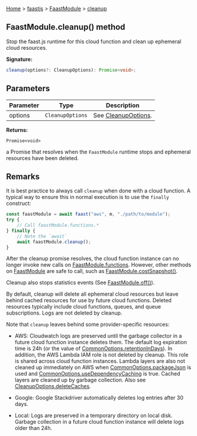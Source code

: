 [Home](./index) &gt; [faastjs](./faastjs.md) &gt; [FaastModule](./faastjs.faastmodule.md) &gt; [cleanup](./faastjs.faastmodule.cleanup.md)

## FaastModule.cleanup() method

Stop the faast.js runtime for this cloud function and clean up ephemeral cloud resources.

<b>Signature:</b>

```typescript
cleanup(options?: CleanupOptions): Promise<void>;
```

## Parameters

|  Parameter | Type | Description |
|  --- | --- | --- |
|  options | `CleanupOptions` | See [CleanupOptions](./faastjs.cleanupoptions.md)<!-- -->. |

<b>Returns:</b>

`Promise<void>`

a Promise that resolves when the `FaastModule` runtime stops and ephemeral resources have been deleted.

## Remarks

It is best practice to always call `cleanup` when done with a cloud function. A typical way to ensure this in normal execution is to use the `finally` construct:

```typescript
const faastModule = await faast("aws", m, "./path/to/module");
try {
    // Call faastModule.functions.*
} finally {
    // Note the `await`
    await faastModule.cleanup();
}

```
After the cleanup promise resolves, the cloud function instance can no longer invoke new calls on [FaastModule.functions](./faastjs.faastmodule.functions.md)<!-- -->. However, other methods on [FaastModule](./faastjs.faastmodule.md) are safe to call, such as [FaastModule.costSnapshot()](./faastjs.faastmodule.costsnapshot.md)<!-- -->.

Cleanup also stops statistics events (See [FaastModule.off()](./faastjs.faastmodule.off.md)<!-- -->).

By default, cleanup will delete all ephemeral cloud resources but leave behind cached resources for use by future cloud functions. Deleted resources typically include cloud functions, queues, and queue subscriptions. Logs are not deleted by cleanup.

Note that `cleanup` leaves behind some provider-specific resources:

- AWS: Cloudwatch logs are preserved until the garbage collector in a future cloud function instance deletes them. The default log expiration time is 24h (or the value of [CommonOptions.retentionInDays](./faastjs.commonoptions.retentionindays.md)<!-- -->). In addition, the AWS Lambda IAM role is not deleted by cleanup. This role is shared across cloud function instances. Lambda layers are also not cleaned up immediately on AWS when [CommonOptions.packageJson](./faastjs.commonoptions.packagejson.md) is used and [CommonOptions.useDependencyCaching](./faastjs.commonoptions.usedependencycaching.md) is true. Cached layers are cleaned up by garbage collection. Also see [CleanupOptions.deleteCaches](./faastjs.cleanupoptions.deletecaches.md)<!-- -->.

- Google: Google Stackdriver automatically deletes log entries after 30 days.

- Local: Logs are preserved in a temporary directory on local disk. Garbage collection in a future cloud function instance will delete logs older than 24h.


